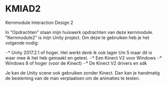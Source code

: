 # KMIAD2
Kernmodule Interaction Design 2

In "Opdrachten" staan mijn huiswerk opdrachten van deze kernmodule.
"Kernmodule2" is mijn Unity project. Om deze te gebruiken heb je het volgende nodig:

⋅⋅* Unity 2017.2.1 of hoger. Het werkt denk ik ook lager t/m 5 maar dit is waar mee ik het heb gemaakt en getest.
⋅⋅* Een Kinect V2 voor Windows
⋅⋅* Windows 8 of hoger (voor de Kinect)
⋅⋅* De Kinect V2 drivers en sdk

Je kan de Unity scene ook gebruiken zonder Kinect. Dan kan je handmatig de besteming van de man verplaatsen om de animaties te testen.


 
